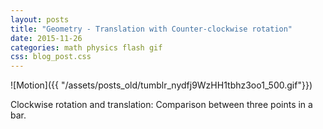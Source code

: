 ```yaml
---
layout: posts
title: "Geometry - Translation with Counter-clockwise rotation"
date: 2015-11-26
categories: math physics flash gif
css: blog_post.css
---
```


![Motion]({{ "/assets/posts_old/tumblr_nydfj9WzHH1tbhz3oo1_500.gif"}})

Clockwise rotation and translation: Comparison between three points in a bar.